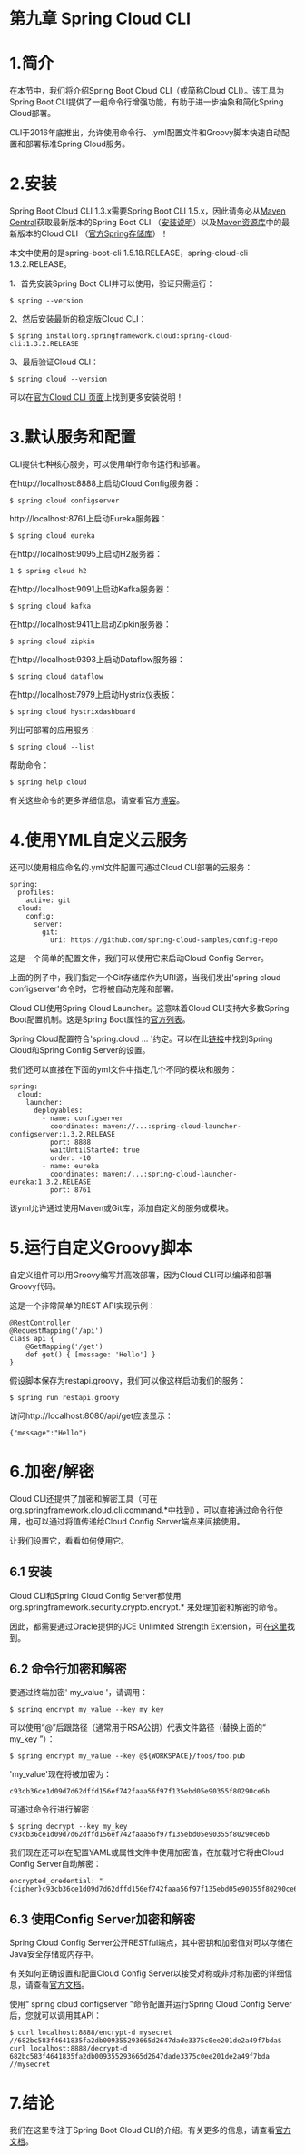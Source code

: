 # 第九章 Spring Cloud CLI

# 1.简介

在本节中，我们将介绍Spring Boot Cloud CLI（或简称Cloud CLI）。该工具为Spring Boot CLI提供了一组命令行增强功能，有助于进一步抽象和简化Spring Cloud部署。

CLI于2016年底推出，允许使用命令行、.yml配置文件和Groovy脚本快速自动配置和部署标准Spring Cloud服务。

# 2.安装

Spring Boot Cloud CLI 1.3.x需要Spring Boot CLI 1.5.x，因此请务必从[Maven Central](https://search.maven.org/classic/#search%7Cga%7C1%7Ca%3A%22spring-boot-cli%22)获取最新版本的Spring Boot CLI （[安装说明](https://docs.spring.io/spring-boot/docs/current/reference/html/getting-started-installing-spring-boot.html#getting-started-manual-cli-installation)）以及[Maven资源库](https://search.maven.org/classic/#search%7Cga%7C1%7Ca%3A%22spring-cloud-cli%22)中的最新版本的Cloud CLI （[官方Spring存储库](https://repo.spring.io/snapshot/org/springframework/cloud/spring-cloud-cli/)）！

本文中使用的是spring-boot-cli 1.5.18.RELEASE，spring-cloud-cli 1.3.2.RELEASE。

1、首先安装Spring Boot CLI并可以使用，验证只需运行：
```
$ spring --version
```

2、然后安装最新的稳定版Cloud CLI：
```
$ spring installorg.springframework.cloud:spring-cloud-cli:1.3.2.RELEASE
```

3、最后验证Cloud CLI：
```
$ spring cloud --version
```

可以在[官方Cloud CLI 页面](https://cloud.spring.io/spring-cloud-cli/)上找到更多安装说明！

# 3.默认服务和配置

CLI提供七种核心服务，可以使用单行命令运行和部署。

在http://localhost:8888上启动Cloud Config服务器：
```
$ spring cloud configserver
```

http://localhost:8761上启动Eureka服务器：
```
$ spring cloud eureka
```

在http://localhost:9095上启动H2服务器：
```
1 $ spring cloud h2
```

在http://localhost:9091上启动Kafka服务器：
```
$ spring cloud kafka
```

在http://localhost:9411上启动Zipkin服务器：
```
$ spring cloud zipkin
```

在http://localhost:9393上启动Dataflow服务器：
```
$ spring cloud dataflow
```

在http://localhost:7979上启动Hystrix仪表板：
```
$ spring cloud hystrixdashboard
```

列出可部署的应用服务：
```
$ spring cloud --list
```

帮助命令：
```
$ spring help cloud
```

有关这些命令的更多详细信息，请查看官方[博客](https://spring.io/blog/2016/11/02/introducing-the-spring-cloud-cli-launcher)。

# 4.使用YML自定义云服务

还可以使用相应命名的.yml文件配置可通过Cloud CLI部署的云服务：
```
spring:
  profiles:
    active: git
  cloud:
    config:
      server:
        git:
          uri: https://github.com/spring-cloud-samples/config-repo
```

这是一个简单的配置文件，我们可以使用它来启动Cloud Config Server。

上面的例子中，我们指定一个Git存储库作为URI源，当我们发出'spring cloud configserver'命令时，它将被自动克隆和部署。

Cloud CLI使用Spring Cloud Launcher。这意味着Cloud CLI支持大多数Spring Boot配置机制。这是Spring Boot属性的[官方列表](https://docs.spring.io/spring-boot/docs/current/reference/html/common-application-properties.html)。

Spring Cloud配置符合'spring.cloud ... '约定。可以在此[链接](http://cloud.spring.io/spring-cloud-static/spring-cloud-config/1.3.3.RELEASE/single/spring-cloud-config.html#_environment_repository)中找到Spring Cloud和Spring Config Server的设置。

我们还可以直接在下面的yml文件中指定几个不同的模块和服务：
```
spring:
  cloud:
    launcher:
      deployables:
        - name: configserver
          coordinates: maven://...:spring-cloud-launcher-configserver:1.3.2.RELEASE
          port: 8888
          waitUntilStarted: true
          order: -10
        - name: eureka
          coordinates: maven:/...:spring-cloud-launcher-eureka:1.3.2.RELEASE
          port: 8761
```

该yml允许通过使用Maven或Git库，添加自定义的服务或模块。

# 5.运行自定义Groovy脚本

自定义组件可以用Groovy编写并高效部署，因为Cloud CLI可以编译和部署Groovy代码。

这是一个非常简单的REST API实现示例：
```
@RestController
@RequestMapping('/api')
class api {
    @GetMapping('/get')
    def get() { [message: 'Hello'] }
}
```

假设脚本保存为restapi.groovy，我们可以像这样启动我们的服务：
```
$ spring run restapi.groovy
```

访问http://localhost:8080/api/get应该显示：
```
{"message":"Hello"}
```

# 6.加密/解密

Cloud CLI还提供了加密和解密工具（可在org.springframework.cloud.cli.command.*中找到），可以直接通过命令行使用，也可以通过将值传递给Cloud Config Server端点来间接使用。

让我们设置它，看看如何使用它。

## 6.1 安装

Cloud CLI和Spring Cloud Config Server都使用org.springframework.security.crypto.encrypt.* 来处理加密和解密的命令。

因此，都需要通过Oracle提供的JCE Unlimited Strength Extension，可在[这里](http://www.oracle.com/technetwork/java/javase/downloads/jce8-download-2133166.html)找到。

## 6.2 命令行加密和解密

要通过终端加密' my_value '，请调用：
```
$ spring encrypt my_value --key my_key
```

可以使用“@”后跟路径（通常用于RSA公钥）代表文件路径（替换上面的“ my_key ”）：
```
$ spring encrypt my_value --key @${WORKSPACE}/foos/foo.pub
```

'my_value'现在将被加密为：
```
c93cb36ce1d09d7d62dffd156ef742faaa56f97f135ebd05e90355f80290ce6b
```

可通过命令行进行解密：
```
$ spring decrypt --key my_key c93cb36ce1d09d7d62dffd156ef742faaa56f97f135ebd05e90355f80290ce6b
```

我们现在还可以在配置YAML或属性文件中使用加密值，在加载时它将由Cloud Config Server自动解密：
```
encrypted_credential: "{cipher}c93cb36ce1d09d7d62dffd156ef742faaa56f97f135ebd05e90355f80290ce6b"
```

## 6.3 使用Config Server加密和解密

Spring Cloud Config Server公开RESTful端点，其中密钥和加密值对可以存储在Java安全存储或内存中。

有关如何正确设置和配置Cloud Config Server以接受对称或非对称加密的详细信息，请查看[官方文档](http://cloud.spring.io/spring-cloud-static/spring-cloud-config/1.3.3.RELEASE/single/spring-cloud-config.html#_encryption_and_decryption)。

使用“ spring cloud configserver ”命令配置并运行Spring Cloud Config Server后，您就可以调用其API：
```
$ curl localhost:8888/encrypt-d mysecret
//682bc583f4641835fa2db009355293665d2647dade3375c0ee201de2a49f7bda$ 
curl localhost:8888/decrypt-d 682bc583f4641835fa2db009355293665d2647dade3375c0ee201de2a49f7bda
//mysecret
```

# 7.结论

我们在这里专注于Spring Boot Cloud CLI的介绍。有关更多的信息，请查看[官方文档](http://cloud.spring.io/spring-cloud-static/spring-cloud-cli/1.3.2.RELEASE/)。